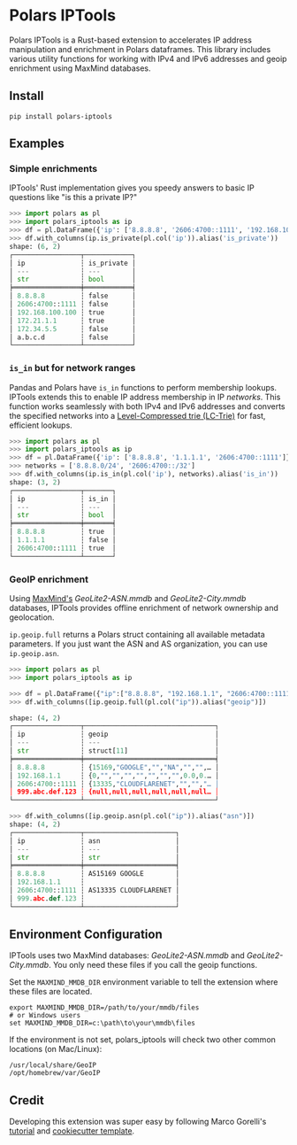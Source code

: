 # Polars IPTools

Polars IPTools is a Rust-based extension to accelerates IP address manipulation and enrichment in Polars dataframes. This library includes various utility functions for working with IPv4 and IPv6 addresses and geoip enrichment using MaxMind databases.

## Install

```shell
pip install polars-iptools
```

## Examples

### Simple enrichments

IPTools' Rust implementation gives you speedy answers to basic IP questions like "is this a private IP?"

```python
>>> import polars as pl
>>> import polars_iptools as ip
>>> df = pl.DataFrame({'ip': ['8.8.8.8', '2606:4700::1111', '192.168.100.100', '172.21.1.1', '172.34.5.5', 'a.b.c.d']})
>>> df.with_columns(ip.is_private(pl.col('ip')).alias('is_private'))
shape: (6, 2)
┌─────────────────┬────────────┐
│ ip              ┆ is_private │
│ ---             ┆ ---        │
│ str             ┆ bool       │
╞═════════════════╪════════════╡
│ 8.8.8.8         ┆ false      │
│ 2606:4700::1111 ┆ false      │
│ 192.168.100.100 ┆ true       │
│ 172.21.1.1      ┆ true       │
│ 172.34.5.5      ┆ false      │
│ a.b.c.d         ┆ false      │
└─────────────────┴────────────┘
```

### `is_in` but for network ranges

Pandas and Polars have `is_in` functions to perform membership lookups. IPTools extends this to enable IP address membership in IP _networks_. This function works seamlessly with both IPv4 and IPv6 addresses and converts the specified networks into a [Level-Compressed trie (LC-Trie)](https://github.com/Orange-OpenSource/iptrie) for fast, efficient lookups.

```python
>>> import polars as pl
>>> import polars_iptools as ip
>>> df = pl.DataFrame({'ip': ['8.8.8.8', '1.1.1.1', '2606:4700::1111']})
>>> networks = ['8.8.8.0/24', '2606:4700::/32']
>>> df.with_columns(ip.is_in(pl.col('ip'), networks).alias('is_in'))
shape: (3, 2)
┌─────────────────┬───────┐
│ ip              ┆ is_in │
│ ---             ┆ ---   │
│ str             ┆ bool  │
╞═════════════════╪═══════╡
│ 8.8.8.8         ┆ true  │
│ 1.1.1.1         ┆ false │
│ 2606:4700::1111 ┆ true  │
└─────────────────┴───────┘
```

### GeoIP enrichment

Using [MaxMind's](https://www.maxmind.com/en/geoip-databases) _GeoLite2-ASN.mmdb_ and _GeoLite2-City.mmdb_ databases, IPTools provides offline enrichment of network ownership and geolocation.

`ip.geoip.full` returns a Polars struct containing all available metadata parameters. If you just want the ASN and AS organization, you can use `ip.geoip.asn`.

```python
>>> import polars as pl
>>> import polars_iptools as ip

>>> df = pl.DataFrame({"ip":["8.8.8.8", "192.168.1.1", "2606:4700::1111", "999.abc.def.123"]})
>>> df.with_columns([ip.geoip.full(pl.col("ip")).alias("geoip")])

shape: (4, 2)
┌─────────────────┬─────────────────────────────────┐
│ ip              ┆ geoip                           │
│ ---             ┆ ---                             │
│ str             ┆ struct[11]                      │
╞═════════════════╪═════════════════════════════════╡
│ 8.8.8.8         ┆ {15169,"GOOGLE","","NA","","",… │
│ 192.168.1.1     ┆ {0,"","","","","","","",0.0,0.… │
│ 2606:4700::1111 ┆ {13335,"CLOUDFLARENET","","","… │
│ 999.abc.def.123 ┆ {null,null,null,null,null,null… │
└─────────────────┴─────────────────────────────────┘

>>> df.with_columns([ip.geoip.asn(pl.col("ip")).alias("asn")])
shape: (4, 2)
┌─────────────────┬───────────────────────┐
│ ip              ┆ asn                   │
│ ---             ┆ ---                   │
│ str             ┆ str                   │
╞═════════════════╪═══════════════════════╡
│ 8.8.8.8         ┆ AS15169 GOOGLE        │
│ 192.168.1.1     ┆                       │
│ 2606:4700::1111 ┆ AS13335 CLOUDFLARENET │
│ 999.abc.def.123 ┆                       │
└─────────────────┴───────────────────────┘
```

## Environment Configuration

IPTools uses two MaxMind databases: _GeoLite2-ASN.mmdb_ and _GeoLite2-City.mmdb_. You only need these files if you call the geoip functions.

Set the `MAXMIND_MMDB_DIR` environment variable to tell the extension where these files are located.

```shell
export MAXMIND_MMDB_DIR=/path/to/your/mmdb/files
# or Windows users
set MAXMIND_MMDB_DIR=c:\path\to\your\mmdb\files
```

If the environment is not set, polars_iptools will check two other common locations (on Mac/Linux):

```
/usr/local/share/GeoIP
/opt/homebrew/var/GeoIP
```

## Credit

Developing this extension was super easy by following Marco Gorelli's [tutorial](https://marcogorelli.github.io/polars-plugins-tutorial/) and [cookiecutter template](https://github.com/MarcoGorelli/cookiecutter-polars-plugins).
